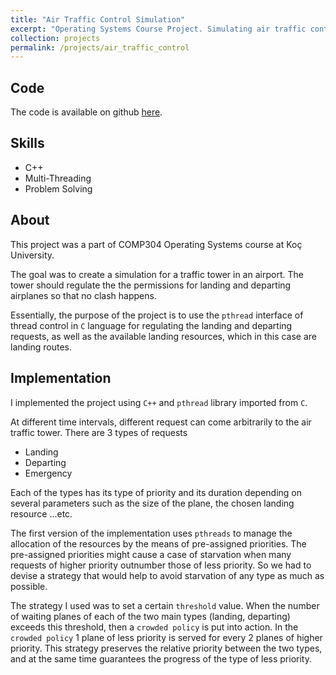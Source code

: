 ```yaml
---
title: "Air Traffic Control Simulation"
excerpt: "Operating Systems Course Project. Simulating air traffic control in an airport modeled as a resource allocation problem."
collection: projects
permalink: /projects/air_traffic_control
---
```


## Code

The code is available on github [here](https://github.com/NazirNayal8/air-traffic-control-with-pthreads).

## Skills

* C++
* Multi-Threading
* Problem Solving

## About

This project was a part of COMP304 Operating Systems course at Koç University.

The goal was to create a simulation for a traffic tower in an airport. The tower should
regulate the the permissions for landing and departing airplanes so that no clash happens.

Essentially, the purpose of the project is to use the `pthread` interface of thread control in `C` language
for regulating the landing and departing requests, as well as the available landing resources, which in this case are
landing routes.


## Implementation

I implemented the project using `C++` and `pthread` library imported from `C`.

At different time intervals, different request can come arbitrarily to the air traffic tower. There are 3 types of requests

* Landing
* Departing
* Emergency

Each of the types has its type of priority and its duration depending on several parameters such as the size of the plane, the chosen landing resource ...etc.

The first version of the implementation uses `pthreads` to manage the allocation of the resources by the means of pre-assigned priorities. The pre-assigned priorities might cause a case of starvation when many requests of higher priority outnumber those of less priority. So we had to devise a strategy that would help to avoid starvation of any type as much as possible.


The strategy I used was to set a certain `threshold` value. When the number of waiting planes of each of the two main types (landing, departing) exceeds this threshold, then a `crowded policy` is put into action. In the `crowded policy` 1 plane of less priority is served for every 2 planes of higher priority.
This strategy preserves the relative priority between the two types, and at the same time guarantees the progress of the type of less priority.
